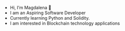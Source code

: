 - Hi, I’m Magdalena 🍒 
- I am an Aspiring Software Developer
- Currently learning Python and Solidity. 
- I am interested in Blockchain technology applications

<!---
MagdalenaFilipowicz/MagdalenaFilipowicz is a ✨ special ✨ repository because its `README.md` (this file) appears on your GitHub profile.
You can click the Preview link to take a look at your changes.
--->
